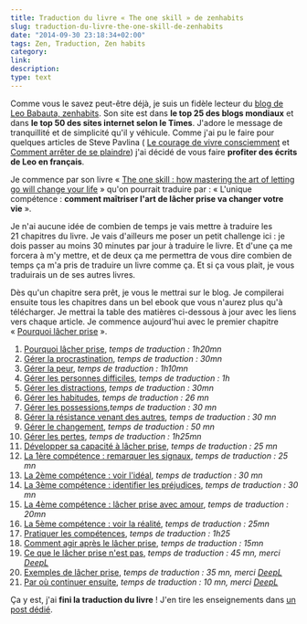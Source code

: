 ```yaml
---
title: Traduction du livre « The one skill » de zenhabits
slug: traduction-du-livre-the-one-skill-de-zenhabits
date: "2014-09-30 23:18:34+02:00"
tags: Zen, Traduction, Zen habits
category: 
link: 
description: 
type: text
---
```


Comme vous le savez peut-être déjà, je suis un fidèle lecteur du [blog de Leo Babauta, zenhabits](http://zenhabits.net/). Son site est dans __le top 25 des blogs mondiaux__ et dans __le top 50 des sites internet selon le Times__. J'adore le message de tranquillité et de simplicité qu'il y véhicule. Comme j'ai pu le faire pour quelques articles de Steve Pavlina ( [Le courage de vivre consciemment](/blog/le-courage-de-vivre-consciemment/) et [Comment arrêter de se plaindre](/blog/comment-arreter-de-se-plaindre/)) j'ai décidé de vous faire __profiter des écrits de Leo en français__.
<!-- TEASER_END -->
Je commence par son livre « [The one skill : how mastering the art of letting go will change your life](http://zenhabits.net/lg/) » qu'on pourrait traduire par : « L'unique compétence : __comment maîtriser l'art de lâcher prise va changer votre vie__ ».

Je n'ai aucune idée de combien de temps je vais mettre à traduire les 21 chapitres du livre. Je vais d'ailleurs me poser un petit challenge ici : je dois passer au moins 30 minutes par jour à traduire le livre. Et d'une ça me forcera à m'y mettre, et de deux ça me permettra de vous dire combien de temps ça m'a pris de traduire un livre comme ça. Et si ça vous plait, je vous traduirais un de ses autres livres.

Dès qu'un chapitre sera prêt, je vous le mettrai sur le blog. Je compilerai ensuite tous les chapitres dans un bel ebook que vous n'aurez plus qu'à télécharger. Je mettrai la table des matières ci-dessous à jour avec les liens vers chaque article. Je commence aujourd'hui avec le premier chapitre « [Pourquoi lâcher prise](/blog/pourquoi-lacher-prise/) ».

1. [Pourquoi lâcher prise](/blog/pourquoi-lacher-prise/), _temps de traduction : 1h20mn_
2. [Gérer la procrastination](/blog/gerer-la-procrastination/), _temps de traduction : 30mn_
3. [Gérer la peur](/blog/gerer-la-peur/), _temps de traduction : 1h10mn_
4. [Gérer les personnes difficiles](/blog/gerer-les-personnes-difficiles/), _temps de traduction : 1h_
5. [Gérer les distractions](/blog/gerer-les-distractions/), _temps de traduction : 30mn_
6. [Gérer les habitudes](/blog/gerer-les-habitudes/), _temps de traduction : 26 mn_
7. [Gérer les possessions](/blog/gerer-les-possessions/),_temps de traduction : 30 mn_
8. [Gérer la résistance venant des autres](/blog/gerer-la-resistance-de-la-part-des-autres/), _temps de traduction : 30 mn_
9. [Gérer le changement](/blog/gerer-le-changement/), _temps de traduction : 50 mn_
10. [Gérer les pertes](/blog/gerer-les-pertes/), _temps de traduction : 1h25mn_
11. [Développer sa capacité à lâcher prise](/blog/developper-sa-capacite-a-lacher-prise/), _temps de traduction : 25 mn_
12. [La 1ère compétence : remarquer les signaux](/blog/la-premiere-competence-remarquer-les-signaux/), _temps de traduction : 25 mn_
13. [La 2ème compétence : voir l'idéal](/blog/la-deuxieme-competence-reperer-lideal/), _temps de traduction : 30 mn_
14. [La 3ème compétence : identifier les préjudices](/blog/la-troisieme-competence-identifier-le-prejudice/), _temps de traduction : 30 mn_
15. [La 4ème compétence : lâcher prise avec amour](/blog/la-4eme-competence-lacher-prise-avec-amour/), _temps de traduction : 20mn_
16. [La 5ème compétence : voir la réalité](/blog/la-5eme-competence-voir-la-realite/), _temps de traduction : 25mn_
17. [Pratiquer les compétences](/blog/pratiquer-les-competences/), _temps de traduction : 1h25_
18. [Comment agir après le lâcher prise](/blog/comment-agir-apres-le-lacher-prise/), _temps de traduction : 15mn_
19. [Ce que le lâcher prise n'est pas](/blog/ce-que-le-lacher-prise-n-est-pas/), _temps de traduction : 45 mn, merci [DeepL](https://www.deepl.com/home)_
20. [Exemples de lâcher prise](/blog/exemples-de-lacher-prise), _temps de traduction : 35 mn, merci [DeepL](https://www.deepl.com/home)_
21. [Par où continuer ensuite](/blog/par-ou-continuer-ensuite), _temps de traduction : 10 mn, merci [DeepL](https://www.deepl.com/home)_

Ça y est, j'ai __fini la traduction du livre__ ! J'en tire les enseignements dans [un post dédié](/blog/fin-traduction-the-one-skill-de-zenhabits/).
